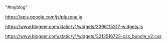 "#myblog" 

https://apis.google.com/js/plusone.js

https://www.blogger.com/static/v1/widgets/3396115317-widgets.js

https://www.blogger.com/static/v1/widgets/3213516723-css_bundle_v2.css
